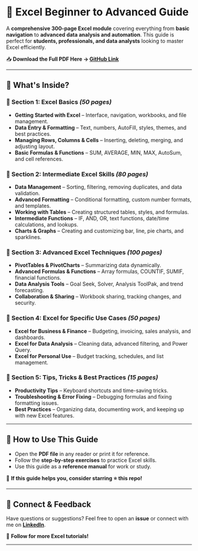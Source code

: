 # 📘 Excel Beginner to Advanced Guide  

A **comprehensive 300-page Excel module** covering everything from **basic navigation** to **advanced data analysis and automation**. This guide is perfect for **students, professionals, and data analysts** looking to master Excel efficiently.  

📥 **Download the Full PDF Here → [GitHub Link](https://github.com/sultan7557/Excel-Beginner-to-Advanced-Guide/blob/61b9125044acd6c93b13cec8d7184eb55a3a836d/EXCEL(Beginner%20to%20Advanced)%20by%20Muhammad%20Ali%20Sultan%20-%20English-Version%20(1)_compressed.pdf)**  

---

## **📌 What's Inside?**  

### **🔹 Section 1: Excel Basics** *(50 pages)*  
- **Getting Started with Excel** – Interface, navigation, workbooks, and file management.  
- **Data Entry & Formatting** – Text, numbers, AutoFill, styles, themes, and best practices.  
- **Managing Rows, Columns & Cells** – Inserting, deleting, merging, and adjusting layout.  
- **Basic Formulas & Functions** – SUM, AVERAGE, MIN, MAX, AutoSum, and cell references.  

### **🔹 Section 2: Intermediate Excel Skills** *(80 pages)*  
- **Data Management** – Sorting, filtering, removing duplicates, and data validation.  
- **Advanced Formatting** – Conditional formatting, custom number formats, and templates.  
- **Working with Tables** – Creating structured tables, styles, and formulas.  
- **Intermediate Functions** – IF, AND, OR, text functions, date/time calculations, and lookups.  
- **Charts & Graphs** – Creating and customizing bar, line, pie charts, and sparklines.  

### **🔹 Section 3: Advanced Excel Techniques** *(100 pages)*  
- **PivotTables & PivotCharts** – Summarizing data dynamically.  
- **Advanced Formulas & Functions** – Array formulas, COUNTIF, SUMIF, financial functions.  
- **Data Analysis Tools** – Goal Seek, Solver, Analysis ToolPak, and trend forecasting.  
- **Collaboration & Sharing** – Workbook sharing, tracking changes, and security.  

### **🔹 Section 4: Excel for Specific Use Cases** *(50 pages)*  
- **Excel for Business & Finance** – Budgeting, invoicing, sales analysis, and dashboards.  
- **Excel for Data Analysis** – Cleaning data, advanced filtering, and Power Query.  
- **Excel for Personal Use** – Budget tracking, schedules, and list management.  

### **🔹 Section 5: Tips, Tricks & Best Practices** *(15 pages)*  
- **Productivity Tips** – Keyboard shortcuts and time-saving tricks.  
- **Troubleshooting & Error Fixing** – Debugging formulas and fixing formatting issues.  
- **Best Practices** – Organizing data, documenting work, and keeping up with new Excel features.  

---

## **🚀 How to Use This Guide**  
- Open the **PDF file** in any reader or print it for reference.  
- Follow the **step-by-step exercises** to practice Excel skills.  
- Use this guide as a **reference manual** for work or study.  

📢 **If this guide helps you, consider starring ⭐ this repo!**  

---

## **📩 Connect & Feedback**  
Have questions or suggestions? Feel free to open an **issue** or connect with me on **[LinkedIn]([https://linkedin.com/in/YOUR_PROFILE](https://www.linkedin.com/in/muhammad-ali-sultans/))**.  

🔗 **Follow for more Excel tutorials!**  

---
